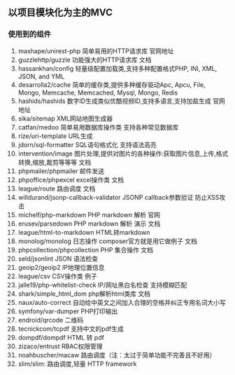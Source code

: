 
## 以项目模块化为主的MVC

### 使用到的组件
1. mashape/unirest-php 简单易用的HTTP请求库    官网地址
2. guzzlehttp/guzzle   功能强大的HTTP请求库    文档
3. hassankhan/config   轻量级配置加载类,支持多种配置格式PHP, INI, XML, JSON, and YML
4. desarrolla2/cache   简单的缓存类,提供多种缓存驱动Apc, Apcu, File, Mongo, Memcache, Memcached, Mysql, Mongo, Redis
5. hashids/hashids 数字ID生成类似优酷视频ID,支持多语言,支持加盐生成 官网地址
6. sika/sitemap    XML网站地图生成器
7. catfan/medoo    简单易用数据库操作类 支持各种常见数据库
8. rize/uri-template   URL生成
9. jdorn/sql-formatter SQL语句格式化 支持语法高亮
10. intervention/image  图片处理,提供对图片的各种操作:获取图片信息,上传,格式转换,缩放,裁剪等等等 文档
11. phpmailer/phpmailer 邮件发送
12. phpoffice/phpexcel  excel操作类    文档
13. league/route    路由调度    文档
14. willdurand/jsonp-callback-validator JSONP callback参数验证 防止XSS攻击
15. michelf/php-markdown    PHP markdown 解析 官网
16. erusev/parsedown    PHP markdown 解析 演示 文档
17. league/html-to-markdown HTML转markdown
18. monolog/monolog 日志操作 composer官方就是用它做例子  文档
19. phpcollection/phpcollection PHP 集合操作    文档
20. seld/jsonlint   JSON 语法检查
21. geoip2/geoip2   IP地理位置信息
22. league/csv  CSV操作类  例子
23. jalle19/php-whitelist-check IP/网址黑白名检查 支持模糊匹配
24. shark/simple_html_dom   php解析html类库 文档
25. naux/auto-correct   自动给中英文之间加入合理的空格并纠正专用名词大小写
26. symfony/var-dumper  PHP打印输出
27. endroid/qrcode 二维码
28. tecnickcom/tcpdf 支持中文的pdf生成
29. dompdf/dompdf HTML 转 pdf
30. zizaco/entrust RBAC权限管理
31. noahbuscher/macaw 路由调度（注：太过于简单功能不完善且不好用）
32. slim/slim: 路由调度,轻量 HTTP framework

